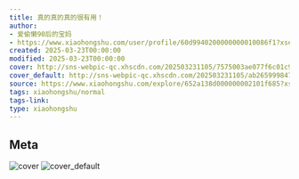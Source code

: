 ```yaml
---
title: 真的真的真的很有用！
author:
- 爱偷懒90后的宝妈
- https://www.xiaohongshu.com/user/profile/60d9940200000000010086f1?xsec_token=undefined
created: 2025-03-23T00:00:00
modified: 2025-03-23T00:00:00
cover: http://sns-webpic-qc.xhscdn.com/202503231105/7575003ae077f6c01c93c2b8bbf2d974/1040g00830q6p46e078005o6pig1091nhhpemafo!nc_n_webp_prv_1
cover_default: http://sns-webpic-qc.xhscdn.com/202503231105/ab265999847865b233916dd44b643a36/1040g00830q6p46e078005o6pig1091nhhpemafo!nc_n_webp_mw_1
source: https://www.xiaohongshu.com/explore/652a138d000000002101f685?xsec_token=ABs23pEgKHamRMQvdjeRF-ptlMRQTQq7K8TWJACw3MT7I=
tags: xiaohongshu/normal
tags-link:
type: xiaohongshu
---
```


## Meta

![cover](http://sns-webpic-qc.xhscdn.com/202503231105/7575003ae077f6c01c93c2b8bbf2d974/1040g00830q6p46e078005o6pig1091nhhpemafo!nc_n_webp_prv_1)
![cover_default](http://sns-webpic-qc.xhscdn.com/202503231105/ab265999847865b233916dd44b643a36/1040g00830q6p46e078005o6pig1091nhhpemafo!nc_n_webp_mw_1)
